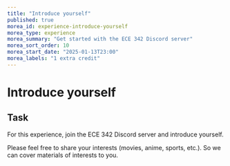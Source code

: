```yaml
---
title: "Introduce yourself"
published: true
morea_id: experience-introduce-yourself
morea_type: experience
morea_summary: "Get started with the ECE 342 Discord server"
morea_sort_order: 10
morea_start_date: "2025-01-13T23:00"
morea_labels: "1 extra credit"
---
```


# Introduce yourself

## Task

For this experience, join the ECE 342 Discord server and introduce yourself.

Please feel free to share your interests (movies, anime, sports, etc.). So we can cover materials of interests to you.

